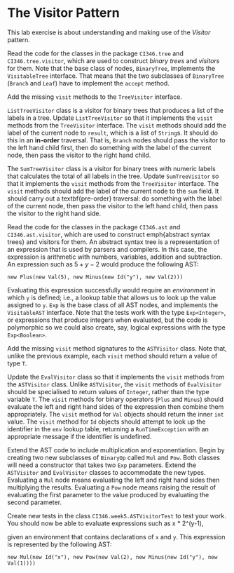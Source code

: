 # The Visitor Pattern

This lab exercise is about understanding and making use of the
*Visitor* pattern.

Read the code for the classes in the package
`CI346.tree` and `CI346.tree.visitor`, which are used to
construct *binary trees* and *visitors* for them. Note that
the base class of nodes, `BinaryTree`, implements the
`VisitableTree` interface. That means that the two subclasses
of `BinaryTree` (`Branch` and `Leaf`) have to
implement the `accept` method.
  
Add the missing `visit` methods to the `TreeVisitor` interface.
  
`ListTreeVisitor` class is a visitor for binary trees that produces a
list of the labels in a tree. Update `ListTreeVisitor` so that it
implements the `visit` methods from the `TreeVisitor` interface. The
`visit` methods should add the label of the current node to `result`,
which is a list of `String`s. It should do this in an **in-order**
traversal. That is, `Branch` nodes should pass the visitor to the left
hand child first, then do something with the label of the current
node, then pass the visitor to the right hand child.
  
The `SumTreeVisitor` class is a visitor for binary trees with numeric
labels that calculates the total of all labels in the tree. Update
`SumTreeVisitor` so that it implements the `visit` methods from the
`TreeVisitor` interface. The `visit` methods should add the label of
the current node to the `sum` field. It should carry out a
textbf{pre-order} traversal: do something with the label of the
current node, then pass the visitor to the left hand child, then pass
the visitor to the right hand side.
  
Read the code for the classes in the package `CI346.ast` and
`CI346.ast.visitor`, which are used to construct emph{abstract syntax
trees} and visitors for them. An abstract syntax tree is a
representation of an expression that is used by parsers and
compilers. In this case, the expression is arithmetic with numbers,
variables, addition and subtraction. An expression such as $5 + y - 2$
would produce the following AST:
  

    new Plus(new Val(5), new Minus(new Id("y"), new Val(2)))


Evaluating this expression successfully would require an
*environment* in which `y` is defined; i.e., a lookup table that
allows us to look up the value assigned to `y`. `Exp` is the base
class of all AST nodes, and implements the `VisitableAST`
interface. Note that the tests work with the type `Exp<Integer>`, or
expressions that produce integers when evaluated, but the code is
polymorphic so we could also create, say, logical expressions with the
type `Exp<Boolean>`.

Add the missing `visit` method signatures to the `ASTVisitor`
class. Note that, unlike the previous example, each `visit` method
should return a value of type `T`.

Update the `EvalVisitor` class so that it implements the `visit`
methods from the `ASTVisitor` class. Unlike `ASTVisitor`, the `visit`
methods of `EvalVisitor` should be specialised to return values of
`Integer`, rather than the type variable `T`. The `visit` methods for
binary operators (`Plus` and `Minus`) should evaluate the left and
right hand sides of the expression then combine them
appropriately. The `visit` method for `Val` objects should return the
inner `int` value. The `visit` method for `Id` objects should attempt
to look up the identifier in the `env` lookup table, returning a
`RunTimeException` with an appropriate message if the identifier is
undefined.

Extend the AST code to include multiplication and
exponentiation. Begin by creating two new subclasses of `BinaryOp`
called `Mul` and `Pow`. Both classes will need a constructor that
takes two `Exp` parameters. Extend the `ASTVisitor` and `EvalVisitor`
classes to accommodate the new types. Evaluating a `Mul` node means
evaluating the left and right hand sides then multiplying the
results. Evaluating a `Pow` node means raising the result of
evaluating the first parameter to the value produced by evaluating the
second parameter.

Create new tests in the class `CI346.week5.ASTVisitorTest` to test
your work. You should now be able to evaluate expressions such as 
    x * 2^(y-1), 
	
given an environment that contains declarations of `x`
and `y`. This expression is represented by the following AST:


    new Mul(new Id("x"), new Pow(new Val(2), new Minus(new Id("y"), new Val(1))))

